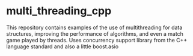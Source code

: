 # multi_threading_cpp
This repository contains examples of the use of multithreading for data structures, improving the performance of algorithms, and even a match game played by threads. 
Uses concurrency support library from the C++ language standard and also a little boost.asio